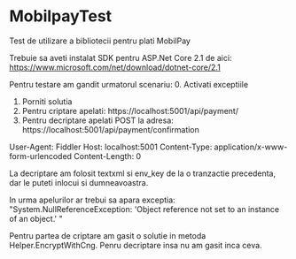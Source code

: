 # MobilpayTest
Test de utilizare a bibliotecii pentru plati MobilPay

Trebuie sa aveti instalat SDK pentru ASP.Net Core 2.1 de aici: https://www.microsoft.com/net/download/dotnet-core/2.1

Pentru testare am gandit urmatorul scenariu:
0. Activati exceptiile
1. Porniti solutia
2. Pentru criptare apelati: https://localhost:5001/api/payment/
3. Pentru decriptare apelati POST la adresa: https://localhost:5001/api/payment/confirmation

User-Agent: Fiddler
Host: localhost:5001
Content-Type: application/x-www-form-urlencoded
Content-Length: 0

La decriptare am folosit textxml si env_key de la o tranzactie precedenta, dar le puteti inlocui si dumneavoastra.

In urma apelurilor ar trebui sa apara exceptia: "System.NullReferenceException: 'Object reference not set to an instance of an object.'
"

Pentru partea de criptare am gasit o solutie in metoda Helper.EncryptWithCng. Penru decriptare insa nu am gasit inca ceva.
